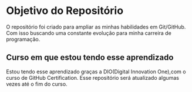 # Objetivo do Repositório

O repositório foi criado para ampliar as minhas habilidades em Git/GitHub.
Com isso buscando uma constante evolução para minha carreira de programação.

## Curso em que estou tendo esse aprendizado

Estou tendo esse aprendizado graças a DIO(Digital Innovation One),com o curso de GitHub Certification.
Esse repositório será atualizado algumas vezes até o fim do curso.